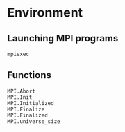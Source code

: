 # Environment

## Launching MPI programs

```@docs
mpiexec
```

## Functions

```@docs
MPI.Abort
MPI.Init
MPI.Initialized
MPI.Finalize
MPI.Finalized
MPI.universe_size
```
